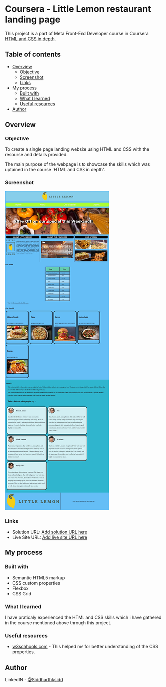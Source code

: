 # Coursera - Little Lemon restaurant landing page

This project is a part of Meta Front-End Developer course in Coursera [HTML and CSS in depth](https://www.coursera.org/learn/html-and-css-in-depth?specialization=meta-front-end-developer).

## Table of contents

- [Overview](#overview)
  - [Objective](#Objective)
  - [Screenshot](#screenshot)
  - [Links](#links)
- [My process](#my-process)
  - [Built with](#built-with)
  - [What I learned](#what-i-learned)
  - [Useful resources](#useful-resources)
- [Author](#author)

## Overview

### Objective

To create a single page landing website using HTML and CSS with the resourse and details provided.

The main purpose of the webpage is to showcase the skills which was uptained in the course 'HTML and CSS in depth'.

### Screenshot

![Little Lemon webpage](<Screenshots/Web capture_17-1-2024_74452_127.0.0.1.jpeg>)

### Links

- Solution URL: [Add solution URL here](https://github.com/Siddharthksidd/Frontend_mentor_Projects-intro-component-with-signup-form-master)
- Live Site URL: [Add live site URL here](https://siddharthksidd.github.io/Frontend_mentor_Projects-intro-component-with-signup-form-master/)

## My process

### Built with

- Semantic HTML5 markup
- CSS custom properties
- Flexbox
- CSS Grid

### What I learned

I have praticaly experienced the HTML and CSS skills which i have gathered in the course mentioned above through this project.

### Useful resources

- [w3schhools.com](https://www.w3schools.com/) - This helped me for better understanding of the CSS properties.

## Author

LinkedIN - [@Siddharthksidd](https://www.linkedin.com/in/siddharthksidd/)
